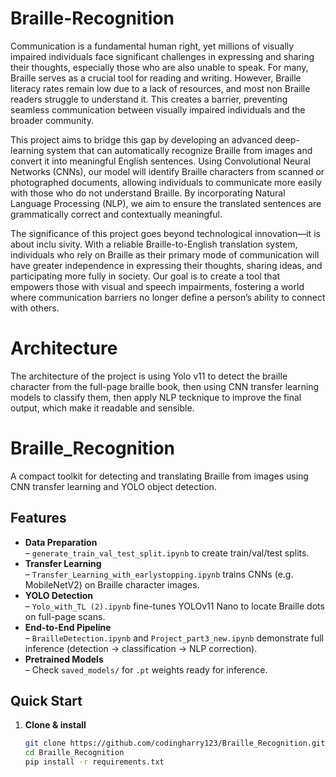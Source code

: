 # Braille-Recognition

Communication is a fundamental human right, yet millions of visually impaired individuals
 face significant challenges in expressing and sharing their thoughts, especially those who
 are also unable to speak. For many, Braille serves as a crucial tool for reading and writing.
 However, Braille literacy rates remain low due to a lack of resources, and most non Braille
 readers struggle to understand it. This creates a barrier, preventing seamless communication
 between visually impaired individuals and the broader community.
 
 This project aims to bridge this gap by developing an advanced deep-learning system
 that can automatically recognize Braille from images and convert it into meaningful English
 sentences. Using Convolutional Neural Networks (CNNs), our model will identify Braille
 characters from scanned or photographed documents, allowing individuals to communicate
 more easily with those who do not understand Braille. By incorporating Natural Language
 Processing (NLP), we aim to ensure the translated sentences are grammatically correct and
 contextually meaningful.
 
 The significance of this project goes beyond technological innovation—it is about inclu
sivity. With a reliable Braille-to-English translation system, individuals who rely on Braille
 as their primary mode of communication will have greater independence in expressing their
 thoughts, sharing ideas, and participating more fully in society. Our goal is to create a
 tool that empowers those with visual and speech impairments, fostering a world where
 communication barriers no longer define a person’s ability to connect with others.


# Architecture
 The architecture of the project is using Yolo v11 to detect the braille character from the full-page braille book, 
 then using CNN transfer learning models to classify them, then apply NLP tecknique to improve the final output, which make it readable and sensible.

 # Braille_Recognition

A compact toolkit for detecting and translating Braille from images using CNN transfer learning and YOLO object detection.

## Features
- **Data Preparation**  
  – `generate_train_val_test_split.ipynb` to create train/val/test splits.  
- **Transfer Learning**  
  – `Transfer_Learning_with_earlystopping.ipynb` trains CNNs (e.g. MobileNetV2) on Braille character images.  
- **YOLO Detection**  
  – `Yolo_with_TL (2).ipynb` fine-tunes YOLOv11 Nano to locate Braille dots on full-page scans.  
- **End-to-End Pipeline**  
  – `BrailleDetection.ipynb` and `Project_part3_new.ipynb` demonstrate full inference (detection → classification → NLP correction).  
- **Pretrained Models**  
  – Check `saved_models/` for `.pt` weights ready for inference.

## Quick Start

1. **Clone & install**  
   ```bash
   git clone https://github.com/codingharry123/Braille_Recognition.git
   cd Braille_Recognition
   pip install -r requirements.txt


